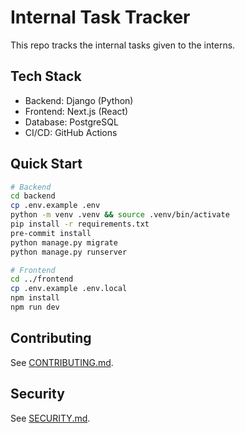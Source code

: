 # Internal Task Tracker

This repo tracks the internal tasks given to the interns.

## Tech Stack

- Backend: Django (Python)
- Frontend: Next.js (React)
- Database: PostgreSQL
- CI/CD: GitHub Actions

## Quick Start

```bash
# Backend
cd backend
cp .env.example .env
python -m venv .venv && source .venv/bin/activate
pip install -r requirements.txt
pre-commit install
python manage.py migrate
python manage.py runserver

# Frontend
cd ../frontend
cp .env.example .env.local
npm install
npm run dev
```

## Contributing

See [CONTRIBUTING.md](CONTRIBUTING.md).

## Security

See [SECURITY.md](SECURITY.md).
